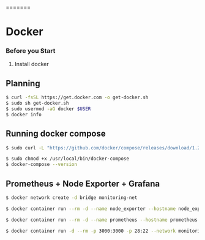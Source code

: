 =======
# Docker

### Before you Start

1. Install docker

## Planning

```bash
$ curl -fsSL https://get.docker.com -o get-docker.sh
$ sudo sh get-docker.sh
$ sudo usermod -aG docker $USER
$ docker info
```

## Running docker compose

```bash
$ sudo curl -L "https://github.com/docker/compose/releases/download/1.25.5/docker-compose-$(uname -s)-$(uname -m)" -o /usr/local/bin/docker-compose

$ sudo chmod +x /usr/local/bin/docker-compose
$ docker-compose --version
```

## Prometheus + Node Exporter + Grafana
```bash
$ docker network create -d bridge monitoring-net

$ docker container run --rm -d --name node_exporter --hostname node_exporter --network monitoring-net -p 9100:9100 -p 26:22 paulokinjo/node_exporter

$ docker container run --rm -d --name prometheus --hostname prometheus --network monitoring-net -p 9090:9090 -p 27:22 paulokinjo/prometheus 

$ docker container run -d --rm -p 3000:3000 -p 28:22 --network monitoring-net --name grafana --hostname grafana paulokinjo/grafana
```

[1]: https://docs.docker.com/get-docker/
[2]: https://docs.docker.com/compose/install/
